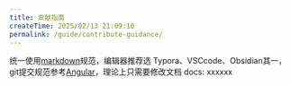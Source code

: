 ```yaml
---
title: 贡献指南
createTime: 2025/02/13 21:09:10
permalink: /guide/contribute-guidance/
---
```


统一使用[markdown](https://markdown.com.cn/basic-syntax/)规范，编辑器推荐选 Typora、VSCcode、Obsidian其一，git提交规范参考[Angular](https://zj-git-guide.readthedocs.io/zh-cn/latest/message/Angular%E6%8F%90%E4%BA%A4%E4%BF%A1%E6%81%AF%E8%A7%84%E8%8C%83/)，理论上只需要修改文档 docs: xxxxxx